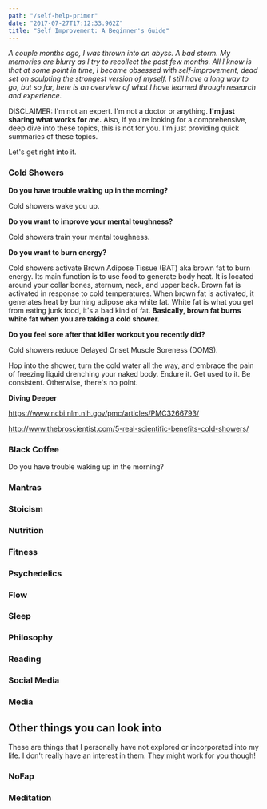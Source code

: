 ```yaml
---
path: "/self-help-primer"
date: "2017-07-27T17:12:33.962Z"
title: "Self Improvement: A Beginner's Guide"
---
```

_A couple months ago, I was thrown into an abyss. A bad storm.
My memories are blurry as I try to recollect the past few months.
All I know is that at some point in time, I became obsessed with
self-improvement, dead set on sculpting the strongest version of myself.
I still have a long way to go, but so far, here is an overview of what I have
learned through research and experience._

DISCLAIMER: I'm not an expert. I'm not a doctor or anything.
**I'm just sharing what works for _me_.** Also, if you're looking for a comprehensive,
deep dive into these topics, this is not for you. I'm just providing quick summaries
of these topics.

Let's get right into it.

### Cold Showers
**Do you have trouble waking up in the morning?**

Cold showers wake you up.

**Do you want to improve your mental toughness?**

Cold showers train your mental toughness.

**Do you want to burn energy?**

Cold showers activate Brown Adipose Tissue (BAT) aka brown fat to burn energy.
Its main function is to use food to generate body heat. It is located around your collar bones,
sternum, neck, and upper back. Brown fat is activated in response to cold temperatures.
When brown fat is activated, it generates heat by burning adipose aka white fat.
White fat is what you get from eating junk food, it's a bad kind of fat.
 **Basically, brown fat burns white fat when you are taking a cold shower.**

**Do you feel sore after that killer workout you recently did?**

Cold showers reduce Delayed Onset Muscle Soreness (DOMS).

Hop into the shower, turn the cold water all the way, and embrace the pain of
freezing liquid drenching your naked body. Endure it. Get used to it.
Be consistent. Otherwise, there's no point.

**Diving Deeper**

https://www.ncbi.nlm.nih.gov/pmc/articles/PMC3266793/

http://www.thebroscientist.com/5-real-scientific-benefits-cold-showers/

### Black Coffee
Do you have trouble waking up in the morning?


### Mantras

### Stoicism

### Nutrition

### Fitness

### Psychedelics

### Flow

### Sleep

### Philosophy

### Reading

### Social Media

### Media

## Other things you can look into
These are things that I personally have not explored or incorporated into my life.
I don't really have an interest in them. They might work for you though!

### NoFap

### Meditation
